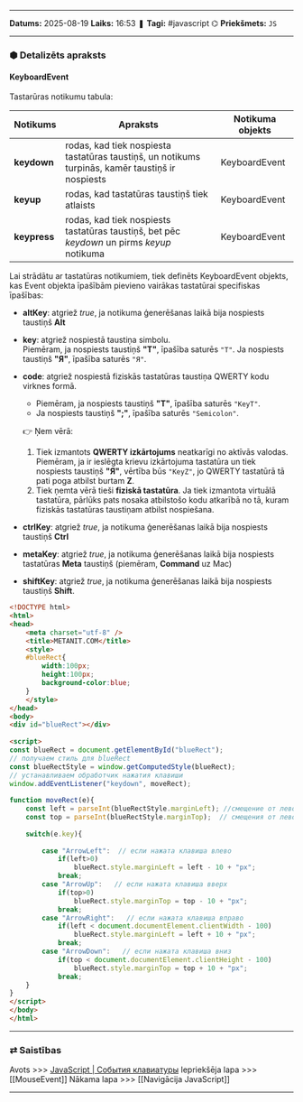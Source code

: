 ___

**Datums:** 2025-08-19
**Laiks:** 16:53
❚ **Tagi:** #javascript 
⌬ **Priekšmets:**  `JS`

---
### ⬢ Detalizēts apraksts
#### KeyboardEvent

Tastarūras notikumu tabula:

| Notikums     | Apraksts                                                                                         | Notikuma objekts |
| ------------ | ------------------------------------------------------------------------------------------------ | ---------------- |
| **keydown**  | rodas, kad tiek nospiesta tastatūras taustiņš, un notikums turpinās, kamēr taustiņš ir nospiests | KeyboardEvent    |
| **keyup**    | rodas, kad tastatūras taustiņš tiek atlaists                                                     | KeyboardEvent    |
| **keypress** | rodas, kad tiek nospiests tastatūras taustiņš, bet pēc _keydown_ un pirms _keyup_ notikuma       | KeyboardEvent    |

Lai strādātu ar tastatūras notikumiem, tiek definēts KeyboardEvent objekts, kas Event objekta īpašībām pievieno vairākas tastatūrai specifiskas īpašības:

- **altKey**: atgriež _true_, ja notikuma ģenerēšanas laikā bija nospiests taustiņš **Alt**
- **key**: atgriež nospiestā taustiņa simbolu.  
    Piemēram, ja nospiests taustiņš **"T"**, īpašība saturēs `"T"`. Ja nospiests taustiņš **"Я"**, īpašība saturēs `"Я"`.
- **code**: atgriež nospiestā fiziskās tastatūras taustiņa QWERTY kodu virknes formā.
    - Piemēram, ja nospiests taustiņš **"T"**, īpašība saturēs `"KeyT"`.
    - Ja nospiests taustiņš **";"**, īpašība saturēs `"Semicolon"`.
    
    👉 Ņem vērā:
    1. Tiek izmantots **QWERTY izkārtojums** neatkarīgi no aktīvās valodas. Piemēram, ja ir ieslēgta krievu izkārtojuma tastatūra un tiek nospiests taustiņš **"Я"**, vērtība būs `"KeyZ"`, jo QWERTY tastatūrā tā pati poga atbilst burtam **Z**.
    2. Tiek ņemta vērā tieši **fiziskā tastatūra**. Ja tiek izmantota virtuālā tastatūra, pārlūks pats nosaka atbilstošo kodu atkarībā no tā, kuram fiziskās tastatūras taustiņam atbilst nospiešana.

- **ctrlKey**: atgriež _true_, ja notikuma ģenerēšanas laikā bija nospiests taustiņš **Ctrl**
- **metaKey**: atgriež _true_, ja notikuma ģenerēšanas laikā bija nospiests tastatūras **Meta** taustiņš (piemēram, **Command** uz Mac)
- **shiftKey**: atgriež _true_, ja notikuma ģenerēšanas laikā bija nospiests taustiņš **Shift**.

```html
<!DOCTYPE html>
<html>
<head>
    <meta charset="utf-8" />
    <title>METANIT.COM</title>
    <style>
    #blueRect{
        width:100px;
        height:100px;
        background-color:blue;
    }
    </style>
</head>
<body>
<div id="blueRect"></div>
 
<script>
const blueRect = document.getElementById("blueRect");
// получаем стиль для blueRect
const blueRectStyle = window.getComputedStyle(blueRect);
// устанавливаем обработчик нажатия клавиши
window.addEventListener("keydown", moveRect);
 
function moveRect(e){
    const left = parseInt(blueRectStyle.marginLeft); //смещение от левого края
    const top = parseInt(blueRectStyle.marginTop);  // смещения от левой границы
     
    switch(e.key){
         
        case "ArrowLeft":  // если нажата клавиша влево
            if(left>0)
                blueRect.style.marginLeft = left - 10 + "px";
            break;
        case "ArrowUp":   // если нажата клавиша вверх
            if(top>0)
                blueRect.style.marginTop = top - 10 + "px";
            break;
        case "ArrowRight":   // если нажата клавиша вправо
            if(left < document.documentElement.clientWidth - 100)
                blueRect.style.marginLeft = left + 10 + "px";
            break;
        case "ArrowDown":   // если нажата клавиша вниз
            if(top < document.documentElement.clientHeight - 100)
                blueRect.style.marginTop = top + 10 + "px";
            break;
    }
}
</script>
</body>
</html>
```

---
### ⇄ Saistības

Avots >>> [JavaScript \| События клавиатуры](https://metanit.com/web/javascript/9.6.php)
Iepriekšēja lapa >>> [[MouseEvent]]
Nākama lapa >>> [[Navigācija JavaScript]]

---